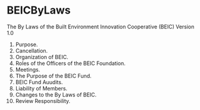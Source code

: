 # BEICByLaws
The By Laws of the Built Environment Innovation Cooperative (BEIC)
Version 1.0

1. Purpose.
2. Cancellation.
3. Organization of BEIC.
4. Roles of the Officers of the BEIC Foundation.
5. Meetings.
6. The Purpose of the BEIC Fund.
7. BEIC Fund Auudits.
9. Liability of Members.
10. Changes to the By Laws of BEIC.
11. Review Responsibility.
